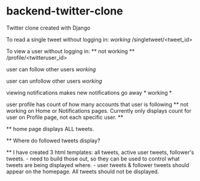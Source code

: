 # backend-twitter-clone
Twitter clone created with Django

To read a single tweet without logging in: *working*
    /singletweet/<tweet_id>

To view a user without logging in: ** not working **
    /profile/<twitteruser_id>

user can follow other users *working*

user can unfollow other users *working*

viewing notifications makes new notifications go away * working *

user profile has count of how many accounts that user is following ** not working on Home or Notifications pages. Currently only displays count for user on Profile page, not each specific user. **

** home page displays ALL tweets.

** Where do followed tweets display?

** I have created 3 html templates: all tweets, active user tweets, follower's tweets.
    - need to build those out, so they can be used to control what tweets are being displayed where.
    - user tweets & follower tweets should appear on the homepage. All tweets should not be displayed.